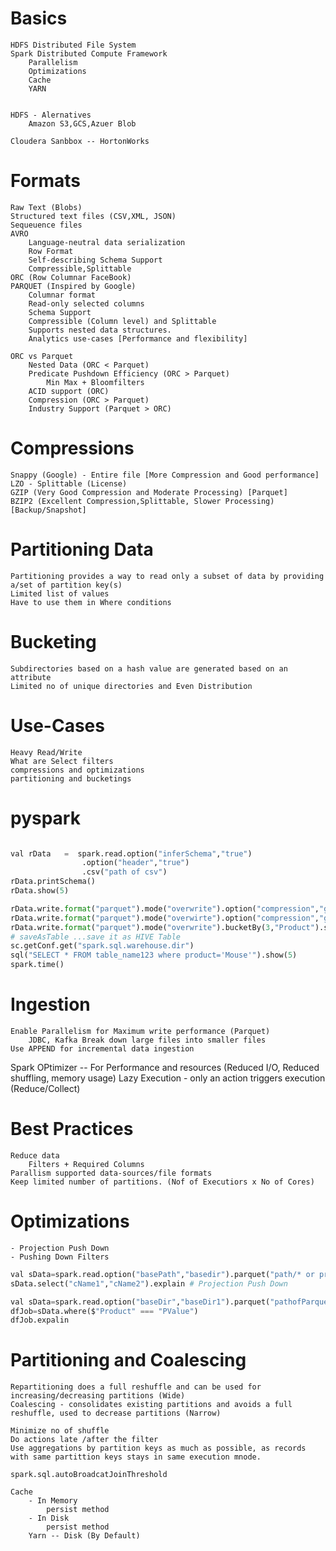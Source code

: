 # Basics
    HDFS Distributed File System
    Spark Distributed Compute Framework
        Parallelism
        Optimizations
        Cache
        YARN

    
    HDFS - Alernatives
        Amazon S3,GCS,Azuer Blob
    
    Cloudera Sanbbox -- HortonWorks

# Formats
    Raw Text (Blobs) 
    Structured text files (CSV,XML, JSON)
    Sequeuence files
    AVRO
        Language-neutral data serialization
        Row Format
        Self-describing Schema Support
        Compressible,Splittable
    ORC (Row Columnar FaceBook)
    PARQUET (Inspired by Google)
        Columnar format
        Read-only selected columns
        Schema Support
        Compressible (Column level) and Splittable
        Supports nested data structures.
        Analytics use-cases [Performance and flexibility]
    
    ORC vs Parquet
        Nested Data (ORC < Parquet)
        Predicate Pushdown Efficiency (ORC > Parquet)
            Min Max + Bloomfilters
        ACID support (ORC)
        Compression (ORC > Parquet)
        Industry Support (Parquet > ORC)
        
# Compressions
    Snappy (Google) - Entire file [More Compression and Good performance]
    LZO - Splittable (License)
    GZIP (Very Good Compression and Moderate Processing) [Parquet]
    BZIP2 (Excellent Compression,Splittable, Slower Processing) [Backup/Snapshot]
# Partitioning Data
    Partitioning provides a way to read only a subset of data by providing a/set of partition key(s)
    Limited list of values
    Have to use them in Where conditions

# Bucketing
    Subdirectories based on a hash value are generated based on an attribute
    Limited no of unique directories and Even Distribution

# Use-Cases
    Heavy Read/Write
    What are Select filters
    compressions and optimizations
    partitioning and bucketings

# pyspark

```python

val rData   =  spark.read.option("inferSchema","true")
                .option("header","true")
                .csv("path of csv")
rData.printSchema()
rData.show(5)

rData.write.format("parquet").mode("overwrite").option("compression","gzip").save("/path")
rData.write.format("parquet").mode("overwirte").option("compression","gzip").partitionBy("c_name").save("path2")
rData.write.format("parquet").mode("overwrite").bucketBy(3,"Product").saveAsTable("table_name123")
# saveAsTable ...save it as HIVE Table
sc.getConf.get("spark.sql.warehouse.dir")
sql("SELECT * FROM table_name123 where product='Mouse'").show(5)
spark.time()
```
# Ingestion
    Enable Parallelism for Maximum write performance (Parquet)
        JDBC, Kafka Break down large files into smaller files
    Use APPEND for incremental data ingestion
   Spark OPtimizer -- For Performance and resources (Reduced I/O, Reduced shuffling, memory usage)
   Lazy Execution  - only an action triggers execution (Reduce/Collect)

# Best Practices
    Reduce data
        Filters + Required Columns
    Parallism supported data-sources/file formats
    Keep limited number of partitions. (Nof of Executiors x No of Cores)

# Optimizations

    - Projection Push Down
    - Pushing Down Filters
```python
val sData=spark.read.option("basePath","basedir").parquet("path/* or product=Pvaalue")
sData.select("cName1","cName2").explain # Projection Push Down

```

```python
val sData=spark.read.option("baseDir","baseDir1").parquet("pathofParquet")
dfJob=sData.where($"Product" === "PValue")
dfJob.expalin
```

# Partitioning and Coalescing

    Repartitioning does a full reshuffle and can be used for increasing/decreasing partitions (Wide)
    Coalescing - consolidates existing partitions and avoids a full reshuffle, used to decrease partitions (Narrow)

    Minimize no of shuffle
    Do actions late /after the filter
    Use aggregations by partition keys as much as possible, as records with same partittion keys stays in same execution mnode.

    spark.sql.autoBroadcatJoinThreshold

    Cache 
        - In Memory
            persist method
        - In Disk
            persist method
        Yarn -- Disk (By Default)
